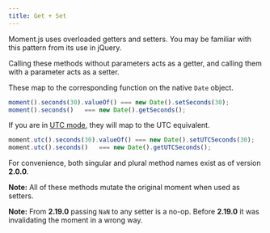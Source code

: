 ```yaml
---
title: Get + Set
---
```



Moment.js uses overloaded getters and setters. You may be familiar with this pattern from its use in jQuery.

Calling these methods without parameters acts as a getter, and calling them with a parameter acts as a setter.

These map to the corresponding function on the native `Date` object.

```javascript
moment().seconds(30).valueOf() === new Date().setSeconds(30);
moment().seconds()   === new Date().getSeconds();
```

If you are in [UTC mode](#/manipulating/utc/), they will map to the UTC equivalent.

```javascript
moment.utc().seconds(30).valueOf() === new Date().setUTCSeconds(30);
moment.utc().seconds()   === new Date().getUTCSeconds();
```

For convenience, both singular and plural method names exist as of version **2.0.0**.

**Note:** All of these methods mutate the original moment when used as setters.

**Note:** From **2.19.0** passing `NaN` to any setter is a no-op. Before
**2.19.0** it was invalidating the moment in a wrong way.
